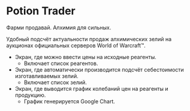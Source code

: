 # Potion Trader
Фарми продавай. Алхимия для сильных.

Удобный подсчёт актуальности продаж алхимических зелий на аукционах официальных серверов World of Warcraft™.

* Экран, где можно ввести цены на исходные реагенты.
  * Включает список реагентов.
* Экран, где автоматически производится подсчёт себестоимости изготавливаемых зелий.
  * Включает список зелий.
* Экран, где выводится график колебаний цен на реагенты и продукцию.
  * График генерируется Google Chart.
